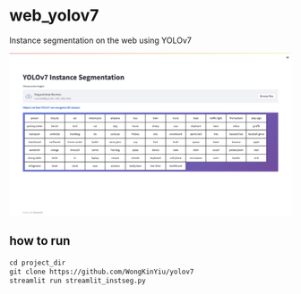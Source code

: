 # web_yolov7
Instance segmentation on the web using YOLOv7

![web screen](webyolov7_inst.png)

## how to run
```
cd project_dir 
git clone https://github.com/WongKinYiu/yolov7
streamlit run streamlit_instseg.py
```